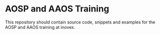 # AOSP and AAOS Training

This repository should contain source code, snippets and examples for the AOSP
and AAOS training at inovex.
